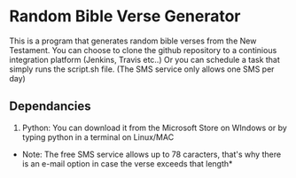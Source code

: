 # Random Bible Verse Generator
This is a program that generates random bible verses from the New Testament.
You can choose to clone the github repository to a continious integration platform (Jenkins, Travis etc..)
Or you can schedule a task that simply runs the script.sh file. (The SMS service only allows one SMS per day)

## Dependancies
1. Python:  You can download it from the Microsoft Store on WIndows or by typing python in a terminal on Linux/MAC

* Note: The free SMS service allows up to 78 caracters, that's why there is an e-mail option in case the verse exceeds that length*

